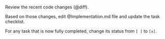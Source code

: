 Review the recent code changes (@diff).

Based on those changes, edit @Implementation.md file and update the task checklist.

For any task that is now fully completed, change its status from `[ ]` to `[x]`.
